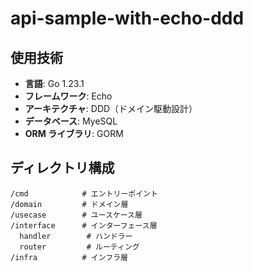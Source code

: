 # api-sample-with-echo-ddd

## 使用技術

- **言語**: Go 1.23.1
- **フレームワーク**: Echo
- **アーキテクチャ**: DDD（ドメイン駆動設計）
- **データベース**: MyeSQL
- **ORM ライブラリ**: GORM

## ディレクトリ構成

```
/cmd            # エントリーポイント
/domain         # ドメイン層
/usecase        # ユースケース層
/interface      # インターフェース層
  handler        # ハンドラー
  router         # ルーティング
/infra          # インフラ層
```

<!-- ## References -->
<!-- - https://github.com/gs1068/golang-ddd-sample -->
